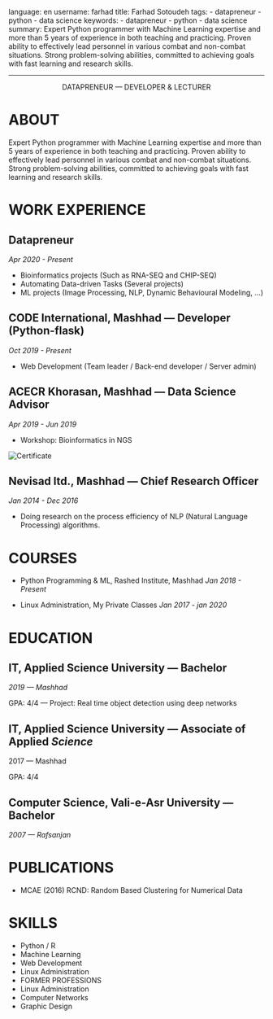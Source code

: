 
language: en
username: farhad
title: Farhad Sotoudeh
tags:
    - datapreneur
    - python
    - data science
keywords:
    - datapreneur
    - python
    - data science
summary: Expert Python programmer with Machine Learning expertise and more than 5 years of experience in both teaching and practicing. Proven ability to effectively lead personnel in various combat and non-combat situations. Strong problem-solving abilities, committed to achieving goals with fast learning and research skills.

---
<p align=center>
DATAPRENEUR — DEVELOPER & LECTURER
</p>

# ABOUT
Expert Python programmer with Machine Learning expertise and more than 5 years of experience in both teaching and practicing. Proven ability to effectively lead personnel in various combat and non-combat situations. Strong problem-solving abilities, committed to achieving goals with fast learning and research skills.


# WORK EXPERIENCE

## Datapreneur
*Apr 2020 - Present*
- Bioinformatics projects (Such as RNA-SEQ and CHIP-SEQ)
- Automating Data-driven Tasks (Several projects)
- ML projects (Image Processing, NLP, Dynamic Behavioural Modeling, ...)
## CODE International, Mashhad — Developer (Python-flask)
*Oct 2019 - Present*
- Web Development (Team leader / Back-end developer / Server admin)
## ACECR Khorasan, Mashhad — Data Science Advisor
*Apr 2019 - Jun 2019*
- Workshop: Bioinformatics in NGS

![Certificate](farhad/acecr.jpg)

## Nevisad ltd., Mashhad — Chief Research Officer
*Jan 2014 - Dec 2016*
- Doing research on the process efficiency of NLP (Natural Language Processing) algorithms.


# COURSES
- Python Programming & ML, Rashed Institute, Mashhad
*Jan 2018 - Present*

- Linux Administration, My Private Classes
*Jan 2017 - jan 2020*

# EDUCATION
## IT, Applied Science University — Bachelor
*2019 — Mashhad*

GPA: 4/4 — Project: Real time object detection using deep networks
## IT, Applied Science University — Associate of Applied *Science*
2017 — Mashhad

GPA: 4/4
## Computer Science, Vali-e-Asr University — Bachelor
*2007 — Rafsanjan*

# PUBLICATIONS
- MCAE (2016)
RCND: Random Based Clustering for Numerical Data

# SKILLS
- Python / R
- Machine Learning
- Web Development
- Linux Administration
- FORMER PROFESSIONS
- Linux Administration
- Computer Networks
- Graphic Design
